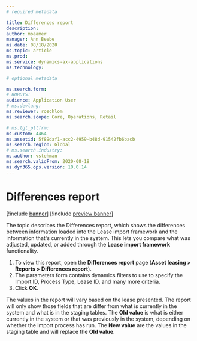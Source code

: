```yaml
---
# required metadata

title: Differences report
description: 
author: moaamer
manager: Ann Beebe
ms.date: 08/18/2020
ms.topic: article
ms.prod: 
ms.service: dynamics-ax-applications
ms.technology: 

# optional metadata

ms.search.form: 
# ROBOTS: 
audience: Application User
# ms.devlang: 
ms.reviewer: roschlom
ms.search.scope: Core, Operations, Retail

# ms.tgt_pltfrm: 
ms.custom: 4464
ms.assetid: 5f89daf1-acc2-4959-b48d-91542fb6bacb
ms.search.region: Global
# ms.search.industry: 
ms.author: vstehman
ms.search.validFrom: 2020-08-18
ms.dyn365.ops.version: 10.0.14
---
```


# Differences report

[!include [banner](../includes/banner.md)]
[!include [preview banner](../includes/preview-banner.md)]

The topic describes the Differences report, which shows the differences between information loaded into the Lease import framework and the information that's currently in the system. This lets you compare what was adjusted, updated, or added through the **Lease import framework** functionality.

1.	To view this report, open the **Differences report** page (**Asset leasing > Reports > Differences report**).
2.	The parameters form contains dynamics filters to use to specify the Import ID, Process Type, Lease ID, and many more criteria.
3.	Click **OK**.

The values in the report will vary based on the lease presented. The report will only show those fields that are differ from what is currently in the system and what is in the staging tables. The **Old value** is what is either currently in the system or that was previously in the system, depending on whether the import process has run. The **New value** are the values in the staging table and will replace the **Old value**.

